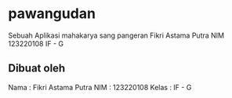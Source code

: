# pawangudan

Sebuah Aplikasi mahakarya sang pangeran Fikri Astama Putra NIM 123220108 IF - G

## Dibuat oleh

Nama   : Fikri Astama Putra
NIM    : 123220108
Kelas  : IF - G

